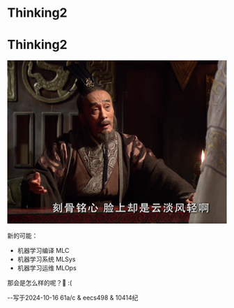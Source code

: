 # Thinking2


# Thinking2

![alt text](<屏幕截图 2024-09-01 174836.png>)

新的可能：
- 机器学习编译 MLC
- 机器学习系统 MLSys
- 机器学习运维 MLOps

那会是怎么样的呢？:thinking: :(


--写于2024-10-16 61a/c & eecs498 & 10414纪
